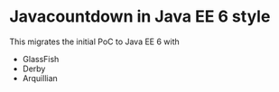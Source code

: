 Javacountdown in Java EE 6 style
=============

This migrates the initial PoC to Java EE 6 with 
- GlassFish
- Derby
- Arquillian

